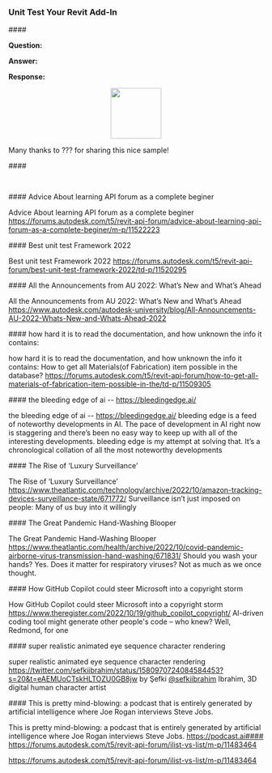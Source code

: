 <head>
<meta http-equiv="Content-Type" content="text/html; charset=utf-8">
<link rel="stylesheet" type="text/css" href="bc.css">
<script src="https://cdn.rawgit.com/google/code-prettify/master/loader/run_prettify.js" type="text/javascript"></script>
</head>

<!---

- Advice About learning API forum as a complete beginer
https://forums.autodesk.com/t5/revit-api-forum/advice-about-learning-api-forum-as-a-complete-beginer/m-p/11522223

- Best unit test Framework 2022
https://forums.autodesk.com/t5/revit-api-forum/best-unit-test-framework-2022/td-p/11520295

- All the Announcements from AU 2022: What’s New and What’s Ahead
https://www.autodesk.com/autodesk-university/blog/All-Announcements-AU-2022-Whats-New-and-Whats-Ahead-2022

- how hard it is to read the documentation, and how unknown the info it contains:
How to get all Materials(of Fabrication) item possible in the database?
https://forums.autodesk.com/t5/revit-api-forum/how-to-get-all-materials-of-fabrication-item-possible-in-the/td-p/11509305

- the bleeding edge of ai -- https://bleedingedge.ai/
bleeding edge is a feed of noteworthy developments in AI.
The pace of development in AI right now is staggering and there’s been no easy way to keep up with all of the interesting developments. bleeding edge is my attempt at solving that. It’s a chronological collation of all the most noteworthy developments

- The Rise of ‘Luxury Surveillance’
https://www.theatlantic.com/technology/archive/2022/10/amazon-tracking-devices-surveillance-state/671772/
Surveillance isn’t just imposed on people: Many of us buy into it willingly

- The Great Pandemic Hand-Washing Blooper
https://www.theatlantic.com/health/archive/2022/10/covid-pandemic-airborne-virus-transmission-hand-washing/671831/
Should you wash your hands? Yes. Does it matter for respiratory viruses? Not as much as we once thought.

- How GitHub Copilot could steer Microsoft into a copyright storm
https://www.theregister.com/2022/10/19/github_copilot_copyright/
AI-driven coding tool might generate other people's code – who knew? Well, Redmond, for one

- super realistic animated eye sequence character rendering
https://twitter.com/sefkiibrahim/status/1580970724084584453?s=20&t=eAEMUoCTskHLTOZU0GB8jw
by Şefki [@sefkiibrahim](https://twitter.com/sefkiibrahim) Ibrahim, 3D digital human character artist

- This is pretty mind-blowing: a podcast that is entirely generated by artificial intelligence where Joe Rogan interviews Steve Jobs. 
https://podcast.ai- https://forums.autodesk.com/t5/revit-api-forum/ilist-vs-list/m-p/11483464

twitter:

 #RevitAPI @AutodeskForge @AutodeskRevit #bim #DynamoBim #ForgeDevCon 

&ndash; 
...

linkedin:

#bim #DynamoBim #ForgeDevCon #Revit #API #IFC #SDK #AI #VisualStudio #Autodesk #AEC #adsk

the [Revit API discussion forum](http://forums.autodesk.com/t5/revit-api-forum/bd-p/160) thread

<center>
<img src="img/" alt="" title="" width="600" height=""/>
<p style="font-size: 80%; font-style:italic"></p>
</center>

<pre class="code">
</pre>

-->

### Unit Test Your Revit Add-In


####<a name="2"></a> 

**Question:** 

**Answer:** 

**Response:** 

<center>
<img src="img/" alt="" title="" width="100"/>  <!-- 1958 x 1016 -->
</center>

Many thanks to ??? for sharing this nice sample!

####<a name="3"></a> 

<pre class="code">

</pre>






####<a name="3"></a> Advice About learning API forum as a complete beginer

Advice About learning API forum as a complete beginer
  https://forums.autodesk.com/t5/revit-api-forum/advice-about-learning-api-forum-as-a-complete-beginer/m-p/11522223

####<a name="3"></a> Best unit test Framework 2022

Best unit test Framework 2022
  https://forums.autodesk.com/t5/revit-api-forum/best-unit-test-framework-2022/td-p/11520295

####<a name="3"></a> All the Announcements from AU 2022: What’s New and What’s Ahead

All the Announcements from AU 2022: What’s New and What’s Ahead
  https://www.autodesk.com/autodesk-university/blog/All-Announcements-AU-2022-Whats-New-and-Whats-Ahead-2022

####<a name="3"></a> how hard it is to read the documentation, and how unknown the info it contains:

how hard it is to read the documentation, and how unknown the info it contains:
  How to get all Materials(of Fabrication) item possible in the database?
  https://forums.autodesk.com/t5/revit-api-forum/how-to-get-all-materials-of-fabrication-item-possible-in-the/td-p/11509305

####<a name="3"></a> the bleeding edge of ai -- https://bleedingedge.ai/

the bleeding edge of ai -- https://bleedingedge.ai/
  bleeding edge is a feed of noteworthy developments in AI.
  The pace of development in AI right now is staggering and there’s been no easy way to keep up with all of the interesting developments. bleeding edge is my attempt at solving that. It’s a chronological collation of all the most noteworthy developments

####<a name="3"></a> The Rise of ‘Luxury Surveillance’

The Rise of ‘Luxury Surveillance’
  https://www.theatlantic.com/technology/archive/2022/10/amazon-tracking-devices-surveillance-state/671772/
  Surveillance isn’t just imposed on people: Many of us buy into it willingly

####<a name="3"></a> The Great Pandemic Hand-Washing Blooper

The Great Pandemic Hand-Washing Blooper
  https://www.theatlantic.com/health/archive/2022/10/covid-pandemic-airborne-virus-transmission-hand-washing/671831/
  Should you wash your hands? Yes. Does it matter for respiratory viruses? Not as much as we once thought.

####<a name="3"></a> How GitHub Copilot could steer Microsoft into a copyright storm

How GitHub Copilot could steer Microsoft into a copyright storm
  https://www.theregister.com/2022/10/19/github_copilot_copyright/
  AI-driven coding tool might generate other people's code – who knew? Well, Redmond, for one

####<a name="3"></a> super realistic animated eye sequence character rendering

super realistic animated eye sequence character rendering
  https://twitter.com/sefkiibrahim/status/1580970724084584453?s=20&t=eAEMUoCTskHLTOZU0GB8jw
  by Şefki [@sefkiibrahim](https://twitter.com/sefkiibrahim) Ibrahim, 3D digital human character artist

####<a name="3"></a> This is pretty mind-blowing: a podcast that is entirely generated by artificial intelligence where Joe Rogan interviews Steve Jobs. 

This is pretty mind-blowing: a podcast that is entirely generated by artificial intelligence where Joe Rogan interviews Steve Jobs. 
  https://podcast.ai####<a name="3"></a> https://forums.autodesk.com/t5/revit-api-forum/ilist-vs-list/m-p/11483464

https://forums.autodesk.com/t5/revit-api-forum/ilist-vs-list/m-p/11483464
